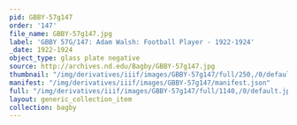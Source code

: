 ```yaml
---
pid: GBBY-57g147
order: '147'
file_name: GBBY-57g147.jpg
label: 'GBBY 57G/147: Adam Walsh: Football Player - 1922-1924'
_date: 1922-1924
object_type: glass plate negative
source: http://archives.nd.edu/Bagby/GBBY-57g147.jpg
thumbnail: "/img/derivatives/iiif/images/GBBY-57g147/full/250,/0/default.jpg"
manifest: "/img/derivatives/iiif/images/GBBY-57g147/manifest.json"
full: "/img/derivatives/iiif/images/GBBY-57g147/full/1140,/0/default.jpg"
layout: generic_collection_item
collection: bagby
---
```

